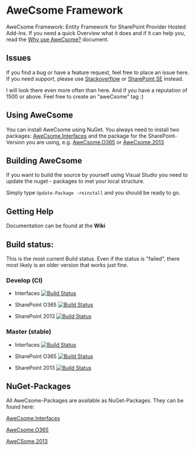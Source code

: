 # AweCsome Framework
AweCsome Framework: Entity Framework for SharePoint Provider Hosted Add-Ins. If you need a quick Overview what it does and if it can help you, read the [Why use AweCsome?](/help/about.md) document.

## Issues
If you find a bug or have a feature request, feel free to place an issue here. If you need support, please use [Stackoverflow](https://stackoverflow.com) or [SharePoint SE](https://sharepoint.stackexchange.com) instead.

I will look there even more often than here. And if you have a reputation of 1500 or above. Feel free to create an "aweCsome" tag :)

## Using AweCsome
You can install AweCsome using NuGet. You always need to install two packages: [AweCsome.Interfaces](https://www.nuget.org/packages/AweCsome.Interfaces) and the package for the SharePoint-Version you are using, e.g. [AweCsome.O365](https://www.nuget.org/packages/AweCsome.O365) or [AweCsome.2013](https://www.nuget.org/packages/AweCsome.2013)

## Building AweCsome
If you want to build the source by yourself using Visual Studio you need to update the nuget - packages to met your local structure.

Simply type `Update-Package -reinstall` and you should be ready to go.

## Getting Help
Documentation can be found at the **Wiki**

## Build status:
This is the most current Build status. Even if the status is "failed", there most likely is an older version that works just fine.
### Develop (CI)
* Interfaces 
[![Build Status](https://olealbers.visualstudio.com/AweCsome/_apis/build/status/Debug/AweCsome-Interfaces-Develop?branchName=develop)](https://olealbers.visualstudio.com/AweCsome/_build/latest?definitionId=7&branchName=develop)

* SharePoint O365
[![Build Status](https://olealbers.visualstudio.com/AweCsome/_apis/build/status/Debug/AweCsome-365-Develop?branchName=develop)](https://olealbers.visualstudio.com/AweCsome/_build/latest?definitionId=5&branchName=develop)

* SharePoint 2013
[![Build Status](https://olealbers.visualstudio.com/AweCsome/_apis/build/status/Debug/AweCsome-2013-Develop?branchName=develop)](https://olealbers.visualstudio.com/AweCsome/_build/latest?definitionId=6&branchName=develop)

### Master (stable)
* Interfaces
[![Build Status](https://olealbers.visualstudio.com/AweCsome/_apis/build/status/Release/AweCsome-Interfaces-Master?branchName=master)](https://olealbers.visualstudio.com/AweCsome/_build/latest?definitionId=9&branchName=master)

* SharePoint O365
[![Build Status](https://olealbers.visualstudio.com/AweCsome/_apis/build/status/Release/AweCsome-365-Master?branchName=master)](https://olealbers.visualstudio.com/AweCsome/_build/latest?definitionId=10&branchName=master)

* SharePoint 2013
[![Build Status](https://olealbers.visualstudio.com/AweCsome/_apis/build/status/Release/AweCsome-2013-Master?branchName=master)](https://olealbers.visualstudio.com/AweCsome/_build/latest?definitionId=11&branchName=master)

## NuGet-Packages
All AweCsome-Packages are available as NuGet-Packages. They can be found here:

[AweCsome.Interfaces](https://www.nuget.org/packages/AweCsome.Interfaces/)

[AweCsome.O365](https://www.nuget.org/packages/AweCsome.O365/)

[AweCSome.2013](https://www.nuget.org/packages/AweCsome.2013/)

